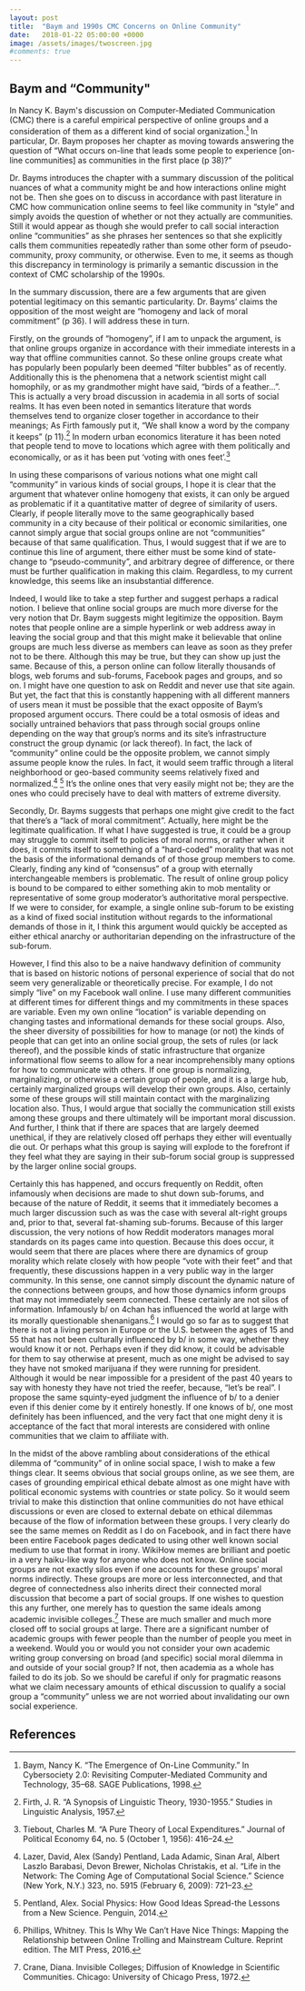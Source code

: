 ```yaml
---
layout: post
title:  "Baym and 1990s CMC Concerns on Online Community"
date:   2018-01-22 05:00:00 +0000
image: /assets/images/twoscreen.jpg
#comments: true
---
```


## Baym and “Community"
In Nancy K. Baym's discussion on Computer-Mediated Communication (CMC) there is a careful empirical perspective of online groups and a consideration of them as a different kind of social organization.[^1] In particular, Dr. Baym proposes her chapter as moving towards answering the question of “What occurs on-line that leads some people to experience \[on-line communities\] as communities in the first place \(p 38\)?”

Dr. Bayms introduces the chapter with a summary discussion of the political nuances of what a community might be and how interactions online might not be. Then she goes on to discuss in accordance with past literature in CMC how communication online seems to feel like community in “style” and simply avoids the question of whether or not they actually are communities. Still it would appear as though she would prefer to call social interaction online “communities” as she phrases her sentences so that she explicitly calls them communities repeatedly rather than some other form of pseudo-community, proxy community, or otherwise. Even to me, it seems as though this discrepancy in terminology is primarily a semantic discussion in the context of CMC scholarship of the 1990s.

In the summary discussion, there are a few arguments that are given potential legitimacy on this semantic particularity. Dr. Bayms’ claims the opposition of the most weight are “homogeny and lack of moral commitment” \(p 36\). I will address these in turn.

Firstly, on the grounds of “homogeny”, if I am to unpack the argument, is that online groups organize in accordance with their immediate interests in a way that offline communities cannot. So these online groups create what has popularly been popularly been deemed “filter bubbles” as of recently. Additionally this is the phenomena that a network scientist might call homophily, or as my grandmother might have said, “birds of a feather...”. This is actually a very broad discussion in academia in all sorts of social realms. It has even been noted in semantics literature that words themselves tend to organize closer together in accordance to their meanings; As Firth famously put it, “We shall know a word by the company it keeps” (p 11).[^2] In modern urban economics literature it has been noted that people tend to move to locations which agree with them politically and economically, or as it has been put ‘voting with ones feet’.[^3]

In using these comparisons of various notions what one might call “community” in various kinds of social groups, I hope it is clear that the argument that whatever online homogeny that exists, it can only be argued as problematic if it a quantitative matter of degree of similarity of users. Clearly, if people literally move to the same geographically based community in a city because of their political or economic similarities, one cannot simply argue that social groups online are not “communities” because of that same qualification. Thus, I would suggest that if we are to continue this line of argument, there either must be some kind of state-change to “pseudo-community”, and arbitrary degree of difference, or there must be further qualification in making this claim. Regardless, to my current knowledge, this seems like an insubstantial difference.

Indeed, I would like to take a step further and suggest perhaps a radical notion. I believe that online social groups are much more diverse for the very notion that Dr. Baym suggests might legitimize the opposition. Baym notes that people online are a simple hyperlink or web address away in leaving the social group and that this might make it believable that online groups are much less diverse as members can leave as soon as they prefer not to be there. Although this may be true, but they can show up just the same. Because of this, a person online can follow literally thousands of blogs, web forums and sub-forums, Facebook pages and groups, and so on. I might have one question to ask on Reddit and never use that site again. But yet, the fact that this is constantly happening with all different manners of users mean it must be possible that the exact opposite of Baym’s proposed argument occurs. There could be a total osmosis of ideas and socially untrained behaviors that pass through social groups online depending on the way that group’s norms and its site’s infrastructure construct the group dynamic (or lack thereof). In fact, the lack of “community” online could be the opposite problem, we cannot simply assume people know the rules. In fact, it would seem traffic through a literal neighborhood or geo-based community seems relatively fixed and normalized.[^4] [^5] It’s the online ones that very easily might not be; they are the ones who could precisely have to deal with matters of extreme diversity.

Secondly, Dr. Bayms suggests that perhaps one might give credit to the fact that there’s a “lack of moral commitment”. Actually, here might be the legitimate qualification. If what I have suggested is true, it could be a group may struggle to commit itself to policies of moral norms, or rather when it does, it commits itself to something of a “hard-coded” morality that was not the basis of the informational demands of of those group members to come. Clearly, finding any kind of “consensus” of a group with eternally interchangeable members is problematic. The result of online group policy is bound to be compared to either something akin to mob mentality or representative of some group moderator’s authoritative moral perspective. If we were to consider, for example, a single online sub-forum to be existing as a kind of fixed social institution without regards to the informational demands of those in it, I think this argument would quickly be accepted as either ethical anarchy or authoritarian depending on the infrastructure of the sub-forum.

However, I find this also to be a naive handwavy definition of community that is based on historic notions of personal experience of social that do not seem very generalizable or theoretically precise. For example, I do not simply “live” on my Facebook wall online. I use many different communities at different times for different things and my commitments in these spaces are variable. Even my own online “location” is variable depending on changing tastes and informational demands for these social groups. Also, the sheer diversity of possibilities for how to manage (or not) the kinds of people that can get into an online social group, the sets of rules (or lack thereof), and the possible kinds of static infrastructure that organize informational flow seems to allow for a near incomprehensibly many options for how to communicate with others. If one group is normalizing, marginalizing, or otherwise a certain group of people, and it is a large hub, certainly marginalized groups will develop their own groups. Also, certainly some of these groups will still maintain contact with the marginalizing location also. Thus, I would argue that socially the communication still exists among these groups and there ultimately will be important moral discussion. And further, I think that if there are spaces that are largely deemed unethical, if they are relatively closed off perhaps they either will eventually die out. Or perhaps what this group is saying will explode to the forefront if they feel what they are saying in their sub-forum social group is suppressed by the larger online social groups.

Certainly this has happened, and occurs frequently on Reddit, often infamously when decisions are made to shut down sub-forums, and because of the nature of Reddit, it seems that it immediately becomes a much larger discussion such as was the case with several alt-right groups and, prior to that, several fat-shaming sub-forums. Because of this larger discussion, the very notions of how Reddit moderators manages moral standards on its pages came into question. Because this does occur, it would seem that there are places where there are dynamics of group morality which relate closely with how people “vote with their feet” and that frequently, these discussions happen in a very public way in the larger community. In this sense, one cannot simply discount the dynamic nature of the connections between groups, and how those dynamics inform groups that may not immediately seem connected. These certainly are not silos of information. Infamously b/ on 4chan has influenced the world at large with its morally questionable shenanigans.[^6] I would go so far as to suggest that there is not a living person in Europe or the U.S. between the ages of 15 and 55 that has not been culturally influenced by b/ in some way, whether they would know it or not. Perhaps even if they did know, it could be advisable for them to say otherwise at present, much as one might be advised to say they have not smoked marijuana if they were running for president. Although it would be near impossible for a president of the past 40 years to say with honesty they have not tried the reefer, because, “let’s be real”. I propose the same squinty-eyed judgment the influence of b/ to a denier even if this denier come by it entirely honestly. If one knows of b/, one most definitely has been influenced, and the very fact that one might deny it is acceptance of the fact that moral interests are considered with online communities that we claim to affiliate with.

In the midst of the above rambling about considerations of the ethical dilemma of “community” of in online social space, I wish to make a few things clear. It seems obvious that social groups online, as we see them, are cases of grounding empirical ethical debate almost as one might have with political economic systems with countries or state policy. So it would seem trivial to make this distinction that online communities do not have ethical discussions or even are closed to external debate on ethical dilemmas because of the flow of information between these groups. I very clearly do see the same memes on Reddit as I do on Facebook, and in fact there have been entire Facebook pages dedicated to using other well known social medium to use that format in irony. WikiHow memes are brilliant and poetic in a very haiku-like way for anyone who does not know. Online social groups are not exactly silos even if one accounts for these groups’ moral norms indirectly. These groups are more or less interconnected, and that degree of connectedness also inherits direct their connected moral discussion that become a part of social groups. If one wishes to question this any further, one merely has to question the same ideals among academic invisible colleges.[^7] These are much smaller and much more closed off to social groups at large. There are a significant number of academic groups with fewer people than the number of people you meet in a weekend. Would you or would you not consider your own academic writing group conversing on broad (and specific) social moral dilemma in and outside of your social group? If not, then academia as a whole has failed to do its job. So we should be careful if only for pragmatic reasons what we claim necessary amounts of ethical discussion to qualify a social group a “community” unless we are not worried about invalidating our own social experience.

## References
[^1]: Baym, Nancy K. “The Emergence of On-Line Community.” In Cybersociety 2.0: Revisiting Computer-Mediated Community and Technology, 35–68. SAGE Publications, 1998.

[^7]: Crane, Diana. Invisible Colleges; Diffusion of Knowledge in Scientific Communities. Chicago: University of Chicago Press, 1972.

[^2]: Firth, J. R. “A Synopsis of Linguistic Theory, 1930-1955.” Studies in Linguistic Analysis, 1957.

[^4]: Lazer, David, Alex (Sandy) Pentland, Lada Adamic, Sinan Aral, Albert Laszlo Barabasi, Devon Brewer, Nicholas Christakis, et al. “Life in the Network: The Coming Age of Computational Social Science.” Science (New York, N.Y.) 323, no. 5915 (February 6, 2009): 721–23.

[^3]: Tiebout, Charles M. “A Pure Theory of Local Expenditures.” Journal of Political Economy 64, no. 5 (October 1, 1956): 416–24.

[^5]: Pentland, Alex. Social Physics: How Good Ideas Spread-the Lessons from a New Science. Penguin, 2014.

[^6]: Phillips, Whitney. This Is Why We Can’t Have Nice Things: Mapping the Relationship between Online Trolling and Mainstream Culture. Reprint edition. The MIT Press, 2016.
